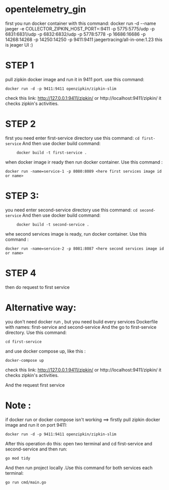 # opentelemetry_gin
first you run docker container with this command: docker run -d --name jaeger -e COLLECTOR_ZIPKIN_HOST_PORT=:9411 -p 5775:5775/udp -p 6831:6831/udp -p 6832:6832/udp -p 5778:5778 -p 16686:16686 -p 14268:14268 -p 14250:14250 
-p 9411:9411 jaegertracing/all-in-one:1.23
this is jeager UI :)
# STEP 1
pull zipkin docker image and run it in 9411 port. use this command:
```
docker run -d -p 9411:9411 openzipkin/zipkin-slim
```
check this link: http://127.0.0.1:9411/zipkin/ or http://localhost:9411/zipkin/ it checks zipkin's activities.
# STEP 2
first you need enter first-service directory use this command:
```cd first-service```
And then use docker build command: 
``` 
     docker build -t first-service .
  ```
when docker image ir ready then run docker container. Use this command :
```
docker run -name=service-1 -p 8080:8089 <here first services image id or name>
```

# STEP 3:
you need enter second-service directory use this command:
```cd second-service```
And then use docker build command:
``` 
     docker build -t second-service .
  ```
whe second services image is ready, run docker container. Use this command :
```
docker run -name=service-2 -p 8081:8087 <here second services image id or name>
```

# STEP 4
then do request to first service

# Alternative way:
you don't need docker run , but you need build every services Dockerfile with names: first-service and second-service
And the go to first-service directory. Use this command: 
```
cd first-service
```
and use docker compose up, like this :
```
docker-compose up
```
check this link: http://127.0.0.1:9411/zipkin/ or http://localhost:9411/zipkin/ it checks zipkin's activities.

And  the request first service

# Note :
if docker run or docker compose isn't working ==> firstly pull zipkin docker image and run it on port 9411:
```
docker run -d -p 9411:9411 openzipkin/zipkin-slim
```
After this operation do this: open two terminal and cd first-service and second-service and then run:
```
go mod tidy
```
And then run project locally .Use this command for both services each terminal:
```
go run cmd/main.go
```